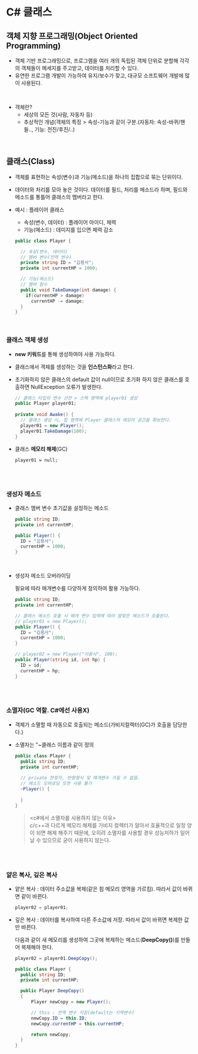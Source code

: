 # C# 클래스

## 객체 지향 프로그래밍(Object Oriented Programming)

- 객체 기반 프로그래밍으로, 프로그램을 여러 개의 독립된 객체 단위로 분할해 각각의 객체들이 메세지를 주고받고, 데이터를 처리할 수 있다.
- 유연한 프로그램 개발이 가능하여 유지/보수가 잦고, 대규모 소프트웨어 개발에 많이 사용된다.
 
<br>

- 객체란?
  - 세상의 모든 것(사람, 자동차 등)
  - 추상적인 개념(객체의 특징 > 속성-기능과 같이 구분.(자동차: 속성-바퀴/핸들.., 기능: 전진/후진/..)
 
<br>

## 클래스(Class)

- 객체를 표현하는 속성(변수)과 기능(메소드)을 하나의 집합으로 묶는 단위이다.
- 데이터와 처리를 모아 놓은 것이다. 데이터를 필드, 처리를 메소드라 하며, 필드와 메소드를 통틀어 클래스의 멤버라고 한다.

- 예시 : 플레이어 클래스
  - 속성(변수, 데이터) : 플레이어 아이디, 체력
  - 기능(메소드) : 데미지를 입으면 체력 감소

  ```csharp  
  public class Player {
  
    // 속성(변수, 데이터)
    // 멤버 변수(전역 변수)
    private string ID = "김용사";
    private int currentHP = 1000;

    // 기능(메소드)
    // 멤버 함수
    public void TakeDamage(int damage) {
      if(currentHP > damage) 
        currentHP -= damage;
    }
  }
  ```

<br>

### 클래스 객체 생성
  - **new 키워드**를 통해 생성하여야 사용 가능하다.
  - 클래스에서 객체를 생성하는 것을 **인스턴스화**라고 한다.

  - 초기화하지 않은 클래스의 default 값이 null이므로 초기화 하지 않은 클래스를 호출하면 NullException 오류가 발생한다.
    
    ```csharp
    // 클래스 타입의 변수 선언 > 스택 영역에 player01 생성
    public Player player01;
  
    private void Awake() {
      // 클래스 생성 시, 힙 영역에 Player 클래스의 메모리 공간을 확보한다.
      player01 = new Player();
      player01.TakeDamage(100);
    }
    ```

 - 클래스 **메모리 해제**(GC)
   ```
   player01 = null;
   ```

<br><br>

### 생성자 메소드

- 클래스 멤버 변수 초기값을 설정하는 메소드

  ```csharp
  public string ID;
  private int currentHP;
  
  public Player() {
    ID = "김용사";
    currentHP = 1000;
  }
  ```

  <br>

- 생성자 메소드 오버라이딩

  필요에 따라 매개변수를 다양하게 정의하여 활용 가능하다.

  ```csharp
  public string ID;
  private int currentHP;
  
  // 클래스 메소드 호출 시 매개 변수 입력에 따라 알맞은 메소드가 호출된다.
  // player01 = new Player();
  public Player() {
    ID = "김용사";
    currentHP = 1000;
  }
  
  // player02 = new Player("이용사", 100);
  public Player(string id, int hp) {
    ID = id;
    currentHP = hp;
  }
  ```


<br><br>

### 소멸자(GC 역할. C#에선 사용X)

- 객체가 소멸할 때 자동으로 호출되는 메소드(가비지컬렉터(GC)가 호출을 담당한다.)
- 소멸자는 "~클래스 이름과 같이 정의

  ```csharp
  public class Player {
    public string ID;
    private int currentHP;
    
    // private 한정자, 반환형식 및 매개변수 가질 수 없음.
    // 메소드 오버로딩 또한 사용 불가
    ~Player() {
      
    }
  }
  ```

  > <c#에서 소멸자를 사용하지 않는 이유> <br>
  > c/c++과 다르게 메모리 해제를 가비지 컬렉터가 알아서 효율적으로 일정 양이 되면 해제 해주기 때문에, 오히려 소멸자를 사용할 경우 성능저하가 일어날 수 있으므로 굳이 사용하지 않는다.

<br><br>

### 얕은 복사, 깊은 복사

  - 얕은 복사 : 데이터 주소값을 복제(같은 힘 메모리 영역을 가르킴). 따라서 값이 바뀌면 같이 바뀐다.

    ```csharp
    player02 = player01;
    ```

  - 깊은 복사 : 데이터를 복사하여 다른 주소값에 저장. 따라서 값이 바뀌면 복제한 값만 바뀐다.

    다음과 같이 새 메모리를 생성하여 그곳에 복제하는 메소드(**DeepCopy()**)를 만들어 복제해야 한다.

    ```csharp
    player02 = player01.DeepCopy();

    public class Player {
      public string ID;
      private int currentHP;

      public Player DeepCopy()
      {
          Player newCopy = new Player();

          // this : 전역 변수 지칭(default는 지역변수)
          newCopy.ID = this.ID;
          newCopy.currentHP = this.currentHP;

          return newCopy;
      }
    }
    ```
